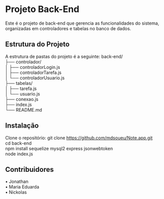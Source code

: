 # Projeto Back-End
Este é o projeto de back-end que gerencia as funcionalidades do sistema, organizadas em controladores e tabelas no banco de dados.

## Estrutura do Projeto
A estrutura de pastas do projeto é a seguinte:
    back-end/ <br>
    ├── controlador/ <br>
    │ ├── controladorLogin.js <br>
    │ ├── controladorTarefa.js <br>
    │ └── controladorUsuario.js <br>
    ├── tabelas/ <br>
    │ ├── tarefa.js <br>
    │ └── usuario.js <br>
    ├── conexao.js <br>
    ├── index.js <br>
    └── README.md <br>

## Instalação
Clone o repositório:
 git clone https://github.com/mdsoueu/Note.app.git <br>
 cd back-end <br>
 npm install sequelize mysql2 express jsonwebtoken <br>
 node index.js <br>

 ## Contribuidores
• Jonathan <br>
• Maria Eduarda <br>
• Nickolas <br>
